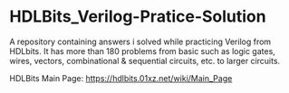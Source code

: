 # HDLBits_Verilog-Pratice-Solution
A repository containing answers i solved while practicing Verilog from HDLbits. It has more than 180 problems from basic such as logic gates, wires, vectors, combinational &amp; sequential circuits, etc. to larger circuits. 

HDLBits Main Page: https://hdlbits.01xz.net/wiki/Main_Page
